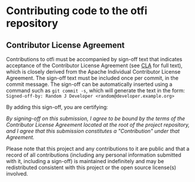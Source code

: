# Contributing code to the otfi repository

## Contributor License Agreement

Contributions to otfi must be accompanied by sign-off text that indicates
acceptance of the Contributor License Agreement (see [CLA](CLA) for full
text), which is closely derived from the Apache Individual Contributor License
Agreement. The sign-off text must be included once per commit, in the commit
message. The sign-off can be automatically inserted using a command such as
`git commit -s`, which will generate the text in the form:
`Signed-off-by: Random J Developer <random@developer.example.org>`

By adding this sign-off, you are certifying:

_By signing-off on this submission, I agree to be bound by the terms of the
Contributor License Agreement located at the root of the project repository,
and I agree that this submission constitutes a "Contribution" under that
Agreement._

Please note that this project and any contributions to it are public and that
a record of all contributions (including any personal information submitted
with it, including a sign-off) is maintained indefinitely and may be
redistributed consistent with this project or the open source license(s)
involved.

